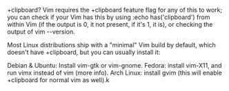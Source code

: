 
 +clipboard?
Vim requires the +clipboard feature flag for any of this to work; you can check if your Vim has this by using :echo has('clipboard') from within Vim (if the output is 0, it not present, if it's 1, it is), or checking the output of vim --version.

Most Linux distributions ship with a "minimal" Vim build by default, which doesn't have +clipboard, but you can usually install it:

Debian & Ubuntu: Install vim-gtk or vim-gnome.
Fedora: install vim-X11, and run vimx instead of vim (more info).
Arch Linux: install gvim (this will enable +clipboard for normal vim as well).k
